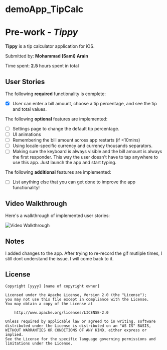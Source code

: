 # demoApp_TipCalc
# Pre-work - *Tippy*

**Tippy** is a tip calculator application for iOS.

Submitted by: **Mohammad (Sami) Arain**

Time spent: **2.5** hours spent in total

## User Stories

The following **required** functionality is complete:

* [x] User can enter a bill amount, choose a tip percentage, and see the tip and total values.

The following **optional** features are implemented:
* [ ] Settings page to change the default tip percentage.
* [ ] UI animations
* [ ] Remembering the bill amount across app restarts (if <10mins)
* [ ] Using locale-specific currency and currency thousands separators.
* [ ] Making sure the keyboard is always visible and the bill amount is always the first responder. This way the user doesn't have to tap anywhere to use this app. Just launch the app and start typing.

The following **additional** features are implemented:

- [ ] List anything else that you can get done to improve the app functionality!

## Video Walkthrough 

Here's a walkthrough of implemented user stories:

<img src='hhttps://s3.amazonaws.com/img0.recordit.co/brrI7tt5Xn.mp4?AWSAccessKeyId=AKIAUQ5RURZ7ND2T2B6I&Expires=1596873319&Signature=%2BQYaBxtjlPZoLSmHdb5vXl12qZA%3Dn' title='Video Walkthrough' width='' alt='Video Walkthrough' />



## Notes

I added changes to the app. After trying to re-record the gif mutliple times, I still dont understand the issue. I will come back to it.

## License

    Copyright [yyyy] [name of copyright owner]

    Licensed under the Apache License, Version 2.0 (the "License");
    you may not use this file except in compliance with the License.
    You may obtain a copy of the License at

        http://www.apache.org/licenses/LICENSE-2.0

    Unless required by applicable law or agreed to in writing, software
    distributed under the License is distributed on an "AS IS" BASIS,
    WITHOUT WARRANTIES OR CONDITIONS OF ANY KIND, either express or implied.
    See the License for the specific language governing permissions and
    limitations under the License.
